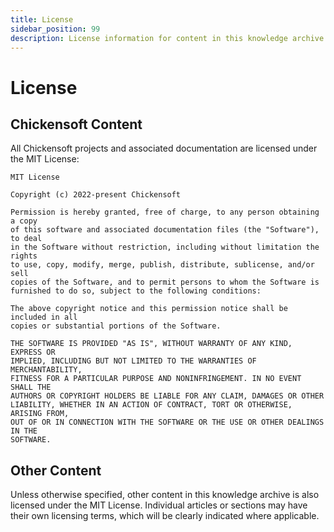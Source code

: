 ```yaml
---
title: License
sidebar_position: 99
description: License information for content in this knowledge archive.
---
```


# License

## Chickensoft Content

All Chickensoft projects and associated documentation are licensed under the MIT License:

```
MIT License

Copyright (c) 2022-present Chickensoft

Permission is hereby granted, free of charge, to any person obtaining a copy
of this software and associated documentation files (the "Software"), to deal
in the Software without restriction, including without limitation the rights
to use, copy, modify, merge, publish, distribute, sublicense, and/or sell
copies of the Software, and to permit persons to whom the Software is
furnished to do so, subject to the following conditions:

The above copyright notice and this permission notice shall be included in all
copies or substantial portions of the Software.

THE SOFTWARE IS PROVIDED "AS IS", WITHOUT WARRANTY OF ANY KIND, EXPRESS OR
IMPLIED, INCLUDING BUT NOT LIMITED TO THE WARRANTIES OF MERCHANTABILITY,
FITNESS FOR A PARTICULAR PURPOSE AND NONINFRINGEMENT. IN NO EVENT SHALL THE
AUTHORS OR COPYRIGHT HOLDERS BE LIABLE FOR ANY CLAIM, DAMAGES OR OTHER
LIABILITY, WHETHER IN AN ACTION OF CONTRACT, TORT OR OTHERWISE, ARISING FROM,
OUT OF OR IN CONNECTION WITH THE SOFTWARE OR THE USE OR OTHER DEALINGS IN THE
SOFTWARE.
```

## Other Content

Unless otherwise specified, other content in this knowledge archive is also licensed under the MIT License. Individual articles or sections may have their own licensing terms, which will be clearly indicated where applicable.
